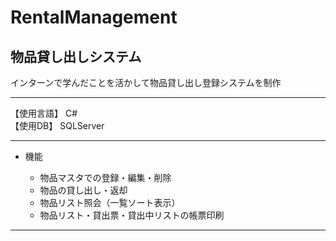 # RentalManagement
## 物品貸し出しシステム


インターンで学んだことを活かして物品貸し出し登録システムを制作


***


【使用言語】 C#  
【使用DB】   SQLServer


***
* 機能


  * 物品マスタでの登録・編集・削除
  * 物品の貸し出し・返却
  * 物品リスト照会（一覧ソート表示）
  * 物品リスト・貸出票・貸出中リストの帳票印刷

  
***
